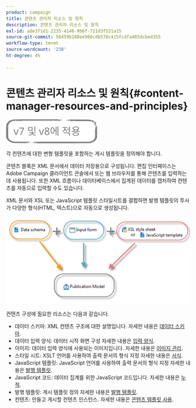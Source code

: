 ```yaml
---
product: campaign
title: 콘텐츠 관리자 리소스 및 원칙
description: 콘텐츠 관리자 리소스 및 원칙
exl-id: ade3f1d1-2235-4148-9b6f-721d3f521a15
source-git-commit: 56459b188ee966cdb578c415fcdfa485dcbed355
workflow-type: tm+mt
source-wordcount: '238'
ht-degree: 4%

---
```


# 콘텐츠 관리자 리소스 및 원칙{#content-manager-resources-and-principles}

![](../../assets/common.svg)

각 컨텐츠에 대한 변형 템플릿을 포함하는 게시 템플릿을 정의해야 합니다.

콘텐츠 블록은 XML 문서에서 데이터 저장용으로 구성됩니다. 편집 인터페이스는 Adobe Campaign 클라이언트 콘솔에서 또는 웹 브라우저를 통해 콘텐츠를 입력하는 데 사용됩니다. 또한 XML 흐름이나 데이터베이스에서 집계된 데이터를 캡처하여 컨텐츠를 자동으로 입력할 수도 있습니다.

XML 문서와 XSL 또는 JavaScript 템플릿 스타일시트를 결합하면 발행 템플릿의 투사가 다양한 형식(HTML, 텍스트)으로 자동으로 생성됩니다.

![](assets/d_ncs_content_process.png)

컨텐츠 구성에 필요한 리소스는 다음과 같습니다.

* 데이터 스키마: XML 컨텐츠 구조에 대한 설명입니다. 자세한 내용은 [데이터 스키마](data-schemas.md).
* 데이터 입력 양식: 데이터 시작 화면 구성 자세한 내용은 [입력 양식](input-forms.md).
* 이미지: 데이터 입력 양식에 사용되는 이미지입니다. 자세한 내용은 [이미지 관리](formatting.md#image-management).
* 스타일 시트: XSLT 언어를 사용하여 출력 문서의 형식 지정 자세한 내용은 [서식](formatting.md).
* JavaScript 템플릿: JavaScript 언어를 사용하여 출력 문서의 형식 지정 자세한 내용은 [발행 템플릿](publication-templates.md).
* JavaScript 코드: 데이터 집계를 위한 JavaScript 코드입니다. 자세한 내용은 [누적](publication-templates.md#aggregator).
* 발행 템플릿: 게시 템플릿 정의 자세한 내용은 [발행 템플릿](publication-templates.md).
* 컨텐츠: 만들고 게시할 컨텐츠 인스턴스. 자세한 내용은 [콘텐츠 템플릿 사용](using-a-content-template.md).
